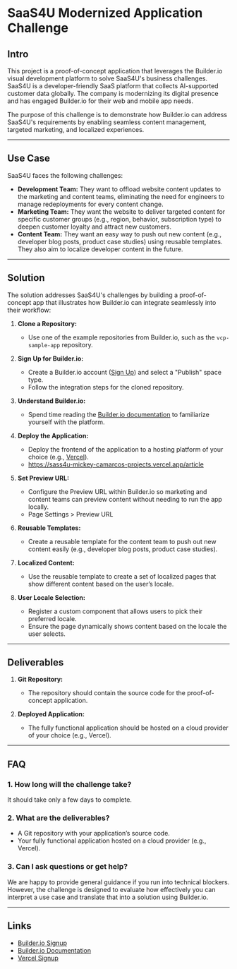 # SaaS4U Modernized Application Challenge

## Intro

This project is a proof-of-concept application that leverages the Builder.io visual development platform to solve SaaS4U's business challenges. SaaS4U is a developer-friendly SaaS platform that collects AI-supported customer data globally. The company is modernizing its digital presence and has engaged Builder.io for their web and mobile app needs.

The purpose of this challenge is to demonstrate how Builder.io can address SaaS4U's requirements by enabling seamless content management, targeted marketing, and localized experiences.

---

## Use Case

SaaS4U faces the following challenges:

- **Development Team:** They want to offload website content updates to the marketing and content teams, eliminating the need for engineers to manage redeployments for every content change.
- **Marketing Team:** They want the website to deliver targeted content for specific customer groups (e.g., region, behavior, subscription type) to deepen customer loyalty and attract new customers.
- **Content Team:** They want an easy way to push out new content (e.g., developer blog posts, product case studies) using reusable templates. They also aim to localize developer content in the future.

---

## Solution

The solution addresses SaaS4U's challenges by building a proof-of-concept app that illustrates how Builder.io can integrate seamlessly into their workflow:

1. **Clone a Repository:**
   - Use one of the example repositories from Builder.io, such as the `vcp-sample-app` repository.

2. **Sign Up for Builder.io:**
   - Create a Builder.io account ([Sign Up](https://builder.io/signup)) and select a "Publish" space type.
   - Follow the integration steps for the cloned repository.

3. **Understand Builder.io:**
   - Spend time reading the [Builder.io documentation](https://builder.io/docs/) to familiarize yourself with the platform.

4. **Deploy the Application:**
   - Deploy the frontend of the application to a hosting platform of your choice (e.g., [Vercel](https://vercel.com/signup)).
   - https://sass4u-mickey-camarcos-projects.vercel.app/article

5. **Set Preview URL:**
   - Configure the Preview URL within Builder.io so marketing and content teams can preview content without needing to run the app locally.
   - Page Settings > Preview URL

6. **Reusable Templates:**
   - Create a reusable template for the content team to push out new content easily (e.g., developer blog posts, product case studies).

7. **Localized Content:**
   - Use the reusable template to create a set of localized pages that show different content based on the user’s locale.

8. **User Locale Selection:**
   - Register a custom component that allows users to pick their preferred locale.
   - Ensure the page dynamically shows content based on the locale the user selects.

---

## Deliverables

1. **Git Repository:**
   - The repository should contain the source code for the proof-of-concept application.

2. **Deployed Application:**
   - The fully functional application should be hosted on a cloud provider of your choice (e.g., Vercel).

---

## FAQ

### 1. How long will the challenge take?
It should take only a few days to complete.

### 2. What are the deliverables?
- A Git repository with your application’s source code.
- Your fully functional application hosted on a cloud provider (e.g., Vercel).

### 3. Can I ask questions or get help?
We are happy to provide general guidance if you run into technical blockers. However, the challenge is designed to evaluate how effectively you can interpret a use case and translate that into a solution using Builder.io.

--- 

## Links

- [Builder.io Signup](https://builder.io/signup)
- [Builder.io Documentation](https://builder.io/docs)
- [Vercel Signup](https://vercel.com/signup)